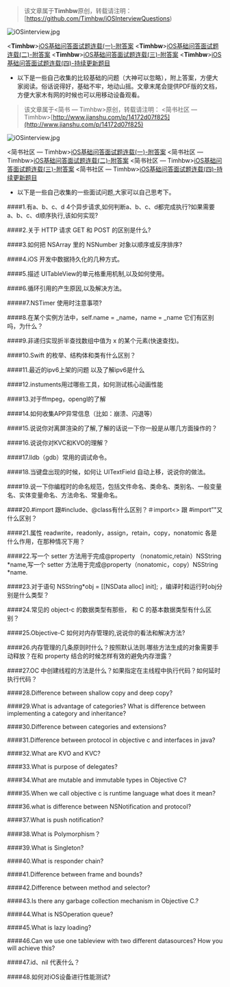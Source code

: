 >该文章属于**Timhbw**原创，转载请注明： <Timhbw>[https://github.com/Timhbw/iOSInterviewQuestions)


![iOSinterview.jpg](http://upload-images.jianshu.io/upload_images/3352035-35c38cf697870034.jpg?imageMogr2/auto-orient/strip%7CimageView2/2/w/1240)

<**Timhbw**>[iOS基础问答面试题连载(一)-附答案](https://github.com/Timhbw/iOSInterviewQuestions/blob/master/iOS%E5%9F%BA%E7%A1%80%E9%97%AE%E7%AD%94%E9%9D%A2%E8%AF%95%E9%A2%98%E8%BF%9E%E8%BD%BD-%E9%99%84%E7%AD%94%E6%A1%88/iOS%E5%9F%BA%E7%A1%80%E9%97%AE%E7%AD%94%E9%9D%A2%E8%AF%95%E9%A2%98%E8%BF%9E%E8%BD%BD(%E4%B8%80)-%E9%99%84%E7%AD%94%E6%A1%88.md)
 <**Timhbw**>[iOS基础问答面试题连载(二)-附答案](https://github.com/Timhbw/iOSInterviewQuestions/blob/master/iOS%E5%9F%BA%E7%A1%80%E9%97%AE%E7%AD%94%E9%9D%A2%E8%AF%95%E9%A2%98%E8%BF%9E%E8%BD%BD-%E9%99%84%E7%AD%94%E6%A1%88/iOS%E5%9F%BA%E7%A1%80%E9%97%AE%E7%AD%94%E9%9D%A2%E8%AF%95%E9%A2%98%E8%BF%9E%E8%BD%BD(%E4%BA%8C)-%E9%99%84%E7%AD%94%E6%A1%88.md)
  <**Timhbw**>[iOS基础问答面试题连载(三)-附答案](https://github.com/Timhbw/iOSInterviewQuestions/blob/master/iOS%E5%9F%BA%E7%A1%80%E9%97%AE%E7%AD%94%E9%9D%A2%E8%AF%95%E9%A2%98%E8%BF%9E%E8%BD%BD-%E9%99%84%E7%AD%94%E6%A1%88/iOS%E5%9F%BA%E7%A1%80%E9%97%AE%E7%AD%94%E9%9D%A2%E8%AF%95%E9%A2%98%E8%BF%9E%E8%BD%BD(%E4%B8%89)-%E9%99%84%E7%AD%94%E6%A1%88.md)
  <**Timhbw**>[iOS基础问答面试题连载(四)-持续更新题目](https://github.com/Timhbw/iOSInterviewQuestions/blob/master/iOS%E5%9F%BA%E7%A1%80%E9%97%AE%E7%AD%94%E9%9D%A2%E8%AF%95%E9%A2%98%E8%BF%9E%E8%BD%BD-%E9%99%84%E7%AD%94%E6%A1%88/iOS%E5%9F%BA%E7%A1%80%E9%97%AE%E7%AD%94%E9%9D%A2%E8%AF%95%E9%A2%98%E8%BF%9E%E8%BD%BD(%E5%9B%9B)-%E6%8C%81%E7%BB%AD%E6%9B%B4%E6%96%B0%E9%A2%98%E7%9B%AE.md)
  

- 以下是一些自己收集的比较基础的问题（大神可以忽略），附上答案，方便大家阅读。俗话说得好，基础不牢，地动山摇。文章末尾会提供PDF版的文档，方便大家木有网的时候也可以用移动设备观看。

>该文章属于<简书 — Timhbw>原创，转载请注明： <简书社区 — Timhbw>[http://www.jianshu.com/p/14172d07f825](http://www.jianshu.com/p/14172d07f825)


![iOSinterview.jpg](http://upload-images.jianshu.io/upload_images/3352035-ecfa8100bab890a1.jpg?imageMogr2/auto-orient/strip%7CimageView2/2/w/1240)



 <简书社区 — Timhbw>[iOS基础问答面试题连载(一)-附答案](http://www.jianshu.com/p/1ebf7333808d)
 <简书社区 — Timhbw>[iOS基础问答面试题连载(二)-附答案](http://www.jianshu.com/p/ce50261f8907)
 <简书社区 — Timhbw>[iOS基础问答面试题连载(三)-附答案](http://www.jianshu.com/p/5fd65c20912e)
 <简书社区 — Timhbw>[iOS基础问答面试题连载(四)-持续更新题目](http://www.jianshu.com/p/14172d07f825)

- 以下是一些自己收集的一些面试问题,大家可以自己思考下。


####1.有a、b、c、d  4个异步请求,如何判断a、b、c、d都完成执行?如果需要a、b、c、d顺序执行,该如何实现?

####2.关于 HTTP 请求 GET 和 POST 的区别是什么?

####3.如何把 NSArray 里的 NSNumber 对象以顺序或反序排序?

####4.iOS 开发中数据持久化的几种方式。

####5.描述 UITableView的单元格重用机制,以及如何使用。

####6.循环引用的产生原因,以及解决方法。

#####7.NSTimer 使用时注意事项?

####8.在某个实例方法中，self.name = _name，name = _name  它们有区别吗，为什么？

####9.非递归实现折半查找数组中值为 x 的某个元素(快速查找)。

####10.Swift 的枚举、结构体和类有什么区别？

####11.最近的ipv6上架的问题 以及了解ipv6是什么

####12.instuments用过哪些工具，如何测试核心动画性能

####13.对于ffmpeg，opengl的了解

####14.如何收集APP异常信息（比如：崩溃、闪退等）

####15.说说你对离屏渲染的了解,了解的话说一下你一般是从哪几方面操作的？

####16.说说你对KVC和KVO的理解？

####17.lldb（gdb）常用的调试命令。

####18.当键盘出现的时候，如何让 UITextField 自动上移，说说你的做法。

####19.说一下你编程时的命名规范，包括文件命名、类命名、类别名、一般变量名、实体变量命名、方法命名、常量命名。

####20.#import 跟#include、@class有什么区别？＃import<> 跟 #import”"又什么区别？

####21.属性 readwrite，readonly，assign，retain，copy，nonatomic 各是什么作用，在那种情况下用？

####22.写一个 setter 方法用于完成@property （nonatomic,retain）NSString *name,写一个 setter 方法用于完成@property（nonatomic，copy）NSString *name.

####23.对于语句 NSString*obj = [[NSData alloc] init]; ，编译时和运行时obj分别是什么类型？

####24.常见的 object-c 的数据类型有那些， 和 C 的基本数据类型有什么区别？

####25.Objective-C 如何对内存管理的,说说你的看法和解决方法?

####26.内存管理的几条原则时什么？按照默认法则.哪些方法生成的对象需要手动释放？在和 property 结合的时候怎样有效的避免内存泄露？

####27.OC 中创建线程的方法是什么？如果指定在主线程中执行代码？如何延时执行代码？

####28.Difference between shallow copy and deep copy?

####29.What is advantage of categories? What is difference between implementing a category and inheritance? 

####30.Difference between categories and extensions?

####31.Difference between protocol in objective c and interfaces in java?

####32.What are KVO and KVC?

####33.What is purpose of delegates?

####34.What are mutable and immutable types in Objective C?

####35.When we call objective c is runtime language what does it mean?

####36.what is difference between NSNotification and protocol?

####37.What is push notification?

####38.What is Polymorphism？

####39.What is Singleton?

####40.What is responder chain?

####41.Difference between frame and bounds?

####42.Difference between method and selector?

####43.Is there any garbage collection mechanism in Objective C.?

####44.What is NSOperation queue?

####45.What is lazy loading?

####46.Can we use one tableview with two different datasources? How you will achieve this?

####47.id、nil 代表什么？

####48.如何对iOS设备进行性能测试?

